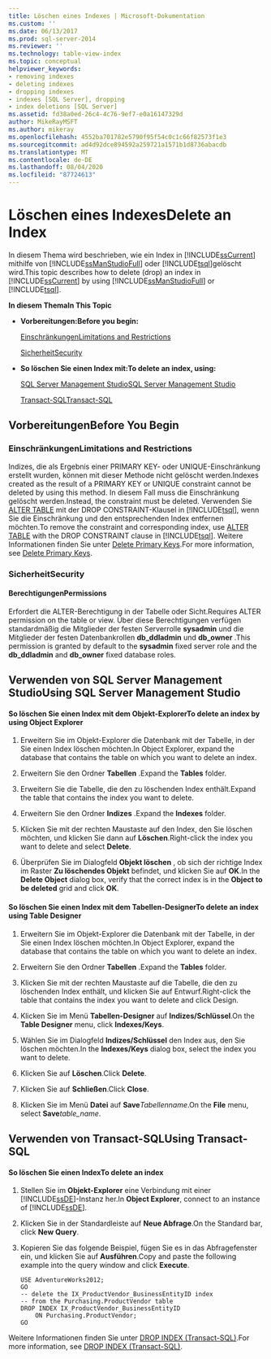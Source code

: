 ```yaml
---
title: Löschen eines Indexes | Microsoft-Dokumentation
ms.custom: ''
ms.date: 06/13/2017
ms.prod: sql-server-2014
ms.reviewer: ''
ms.technology: table-view-index
ms.topic: conceptual
helpviewer_keywords:
- removing indexes
- deleting indexes
- dropping indexes
- indexes [SQL Server], dropping
- index deletions [SQL Server]
ms.assetid: fd38a0ed-26c4-4c76-9ef7-e0a16147329d
author: MikeRayMSFT
ms.author: mikeray
ms.openlocfilehash: 4552ba701782e5790f95f54c0c1c66f82573f1e3
ms.sourcegitcommit: ad4d92dce894592a259721a1571b1d8736abacdb
ms.translationtype: MT
ms.contentlocale: de-DE
ms.lasthandoff: 08/04/2020
ms.locfileid: "87724613"
---
```

# <a name="delete-an-index"></a><span data-ttu-id="b9af3-102">Löschen eines Indexes</span><span class="sxs-lookup"><span data-stu-id="b9af3-102">Delete an Index</span></span>
  <span data-ttu-id="b9af3-103">In diesem Thema wird beschrieben, wie ein Index in [!INCLUDE[ssCurrent](../../includes/sscurrent-md.md)] mithilfe von [!INCLUDE[ssManStudioFull](../../includes/ssmanstudiofull-md.md)] oder [!INCLUDE[tsql](../../includes/tsql-md.md)]gelöscht wird.</span><span class="sxs-lookup"><span data-stu-id="b9af3-103">This topic describes how to delete (drop) an index in [!INCLUDE[ssCurrent](../../includes/sscurrent-md.md)] by using [!INCLUDE[ssManStudioFull](../../includes/ssmanstudiofull-md.md)] or [!INCLUDE[tsql](../../includes/tsql-md.md)].</span></span>  
  
 <span data-ttu-id="b9af3-104">**In diesem Thema**</span><span class="sxs-lookup"><span data-stu-id="b9af3-104">**In This Topic**</span></span>  
  
-   <span data-ttu-id="b9af3-105">**Vorbereitungen:**</span><span class="sxs-lookup"><span data-stu-id="b9af3-105">**Before you begin:**</span></span>  
  
     [<span data-ttu-id="b9af3-106">Einschränkungen</span><span class="sxs-lookup"><span data-stu-id="b9af3-106">Limitations and Restrictions</span></span>](#Restrictions)  
  
     [<span data-ttu-id="b9af3-107">Sicherheit</span><span class="sxs-lookup"><span data-stu-id="b9af3-107">Security</span></span>](#Security)  
  
-   <span data-ttu-id="b9af3-108">**So löschen Sie einen Index mit:**</span><span class="sxs-lookup"><span data-stu-id="b9af3-108">**To delete an index, using:**</span></span>  
  
     [<span data-ttu-id="b9af3-109">SQL Server Management Studio</span><span class="sxs-lookup"><span data-stu-id="b9af3-109">SQL Server Management Studio</span></span>](#SSMSProcedure)  
  
     [<span data-ttu-id="b9af3-110">Transact-SQL</span><span class="sxs-lookup"><span data-stu-id="b9af3-110">Transact-SQL</span></span>](#TsqlProcedure)  
  
##  <a name="before-you-begin"></a><a name="BeforeYouBegin"></a> <span data-ttu-id="b9af3-111">Vorbereitungen</span><span class="sxs-lookup"><span data-stu-id="b9af3-111">Before You Begin</span></span>  
  
###  <a name="limitations-and-restrictions"></a><a name="Restrictions"></a> <span data-ttu-id="b9af3-112">Einschränkungen</span><span class="sxs-lookup"><span data-stu-id="b9af3-112">Limitations and Restrictions</span></span>  
 <span data-ttu-id="b9af3-113">Indizes, die als Ergebnis einer PRIMARY KEY- oder UNIQUE-Einschränkung erstellt wurden, können mit dieser Methode nicht gelöscht werden.</span><span class="sxs-lookup"><span data-stu-id="b9af3-113">Indexes created as the result of a PRIMARY KEY or UNIQUE constraint cannot be deleted by using this method.</span></span> <span data-ttu-id="b9af3-114">In diesem Fall muss die Einschränkung gelöscht werden.</span><span class="sxs-lookup"><span data-stu-id="b9af3-114">Instead, the constraint must be deleted.</span></span> <span data-ttu-id="b9af3-115">Verwenden Sie [ALTER TABLE](/sql/t-sql/statements/alter-table-transact-sql) mit der DROP CONSTRAINT-Klausel in [!INCLUDE[tsql](../../includes/tsql-md.md)], wenn Sie die Einschränkung und den entsprechenden Index entfernen möchten.</span><span class="sxs-lookup"><span data-stu-id="b9af3-115">To remove the constraint and corresponding index, use [ALTER TABLE](/sql/t-sql/statements/alter-table-transact-sql) with the DROP CONSTRAINT clause in [!INCLUDE[tsql](../../includes/tsql-md.md)].</span></span> <span data-ttu-id="b9af3-116">Weitere Informationen finden Sie unter [Delete Primary Keys](../tables/delete-primary-keys.md).</span><span class="sxs-lookup"><span data-stu-id="b9af3-116">For more information, see [Delete Primary Keys](../tables/delete-primary-keys.md).</span></span>  
  
###  <a name="security"></a><a name="Security"></a> <span data-ttu-id="b9af3-117">Sicherheit</span><span class="sxs-lookup"><span data-stu-id="b9af3-117">Security</span></span>  
  
####  <a name="permissions"></a><a name="Permissions"></a> <span data-ttu-id="b9af3-118">Berechtigungen</span><span class="sxs-lookup"><span data-stu-id="b9af3-118">Permissions</span></span>  
 <span data-ttu-id="b9af3-119">Erfordert die ALTER-Berechtigung in der Tabelle oder Sicht.</span><span class="sxs-lookup"><span data-stu-id="b9af3-119">Requires ALTER permission on the table or view.</span></span> <span data-ttu-id="b9af3-120">Über diese Berechtigungen verfügen standardmäßig die Mitglieder der festen Serverrolle **sysadmin** und die Mitglieder der festen Datenbankrollen **db_ddladmin** und **db_owner** .</span><span class="sxs-lookup"><span data-stu-id="b9af3-120">This permission is granted by default to the **sysadmin** fixed server role and the **db_ddladmin** and **db_owner** fixed database roles.</span></span>  
  
##  <a name="using-sql-server-management-studio"></a><a name="SSMSProcedure"></a> <span data-ttu-id="b9af3-121">Verwenden von SQL Server Management Studio</span><span class="sxs-lookup"><span data-stu-id="b9af3-121">Using SQL Server Management Studio</span></span>  
  
#### <a name="to-delete-an-index-by-using-object-explorer"></a><span data-ttu-id="b9af3-122">So löschen Sie einen Index mit dem Objekt-Explorer</span><span class="sxs-lookup"><span data-stu-id="b9af3-122">To delete an index by using Object Explorer</span></span>  
  
1.  <span data-ttu-id="b9af3-123">Erweitern Sie im Objekt-Explorer die Datenbank mit der Tabelle, in der Sie einen Index löschen möchten.</span><span class="sxs-lookup"><span data-stu-id="b9af3-123">In Object Explorer, expand the database that contains the table on which you want to delete an index.</span></span>  
  
2.  <span data-ttu-id="b9af3-124">Erweitern Sie den Ordner **Tabellen** .</span><span class="sxs-lookup"><span data-stu-id="b9af3-124">Expand the **Tables** folder.</span></span>  
  
3.  <span data-ttu-id="b9af3-125">Erweitern Sie die Tabelle, die den zu löschenden Index enthält.</span><span class="sxs-lookup"><span data-stu-id="b9af3-125">Expand the table that contains the index you want to delete.</span></span>  
  
4.  <span data-ttu-id="b9af3-126">Erweitern Sie den Ordner **Indizes** .</span><span class="sxs-lookup"><span data-stu-id="b9af3-126">Expand the **Indexes** folder.</span></span>  
  
5.  <span data-ttu-id="b9af3-127">Klicken Sie mit der rechten Maustaste auf den Index, den Sie löschen möchten, und klicken Sie dann auf **Löschen**.</span><span class="sxs-lookup"><span data-stu-id="b9af3-127">Right-click the index you want to delete and select **Delete**.</span></span>  
  
6.  <span data-ttu-id="b9af3-128">Überprüfen Sie im Dialogfeld **Objekt löschen** , ob sich der richtige Index im Raster **Zu löschendes Objekt** befindet, und klicken Sie auf **OK**.</span><span class="sxs-lookup"><span data-stu-id="b9af3-128">In the **Delete Object** dialog box, verify that the correct index is in the **Object to be deleted** grid and click **OK**.</span></span>  
  
#### <a name="to-delete-an-index-using-table-designer"></a><span data-ttu-id="b9af3-129">So löschen Sie einen Index mit dem Tabellen-Designer</span><span class="sxs-lookup"><span data-stu-id="b9af3-129">To delete an index using Table Designer</span></span>  
  
1.  <span data-ttu-id="b9af3-130">Erweitern Sie im Objekt-Explorer die Datenbank mit der Tabelle, in der Sie einen Index löschen möchten.</span><span class="sxs-lookup"><span data-stu-id="b9af3-130">In Object Explorer, expand the database that contains the table on which you want to delete an index.</span></span>  
  
2.  <span data-ttu-id="b9af3-131">Erweitern Sie den Ordner **Tabellen** .</span><span class="sxs-lookup"><span data-stu-id="b9af3-131">Expand the **Tables** folder.</span></span>  
  
3.  <span data-ttu-id="b9af3-132">Klicken Sie mit der rechten Maustaste auf die Tabelle, die den zu löschenden Index enthält, und klicken Sie auf Entwurf.</span><span class="sxs-lookup"><span data-stu-id="b9af3-132">Right-click the table that contains the index you want to delete and click Design.</span></span>  
  
4.  <span data-ttu-id="b9af3-133">Klicken Sie im Menü **Tabellen-Designer** auf **Indizes/Schlüssel**.</span><span class="sxs-lookup"><span data-stu-id="b9af3-133">On the **Table Designer** menu, click **Indexes/Keys**.</span></span>  
  
5.  <span data-ttu-id="b9af3-134">Wählen Sie im Dialogfeld **Indizes/Schlüssel** den Index aus, den Sie löschen möchten.</span><span class="sxs-lookup"><span data-stu-id="b9af3-134">In the **Indexes/Keys** dialog box, select the index you want to delete.</span></span>  
  
6.  <span data-ttu-id="b9af3-135">Klicken Sie auf **Löschen**.</span><span class="sxs-lookup"><span data-stu-id="b9af3-135">Click **Delete**.</span></span>  
  
7.  <span data-ttu-id="b9af3-136">Klicken Sie auf **Schließen**.</span><span class="sxs-lookup"><span data-stu-id="b9af3-136">Click **Close**.</span></span>  
  
8.  <span data-ttu-id="b9af3-137">Klicken Sie im Menü **Datei** auf **Save**_Tabellenname_.</span><span class="sxs-lookup"><span data-stu-id="b9af3-137">On the **File** menu, select **Save**_table_name_.</span></span>  
  
##  <a name="using-transact-sql"></a><a name="TsqlProcedure"></a> <span data-ttu-id="b9af3-138">Verwenden von Transact-SQL</span><span class="sxs-lookup"><span data-stu-id="b9af3-138">Using Transact-SQL</span></span>  
  
#### <a name="to-delete-an-index"></a><span data-ttu-id="b9af3-139">So löschen Sie einen Index</span><span class="sxs-lookup"><span data-stu-id="b9af3-139">To delete an index</span></span>  
  
1.  <span data-ttu-id="b9af3-140">Stellen Sie im **Objekt-Explorer** eine Verbindung mit einer [!INCLUDE[ssDE](../../includes/ssde-md.md)]-Instanz her.</span><span class="sxs-lookup"><span data-stu-id="b9af3-140">In **Object Explorer**, connect to an instance of [!INCLUDE[ssDE](../../includes/ssde-md.md)].</span></span>  
  
2.  <span data-ttu-id="b9af3-141">Klicken Sie in der Standardleiste auf **Neue Abfrage**.</span><span class="sxs-lookup"><span data-stu-id="b9af3-141">On the Standard bar, click **New Query**.</span></span>  
  
3.  <span data-ttu-id="b9af3-142">Kopieren Sie das folgende Beispiel, fügen Sie es in das Abfragefenster ein, und klicken Sie auf **Ausführen**.</span><span class="sxs-lookup"><span data-stu-id="b9af3-142">Copy and paste the following example into the query window and click **Execute**.</span></span>  
  
    ```  
    USE AdventureWorks2012;  
    GO  
    -- delete the IX_ProductVendor_BusinessEntityID index  
    -- from the Purchasing.ProductVendor table  
    DROP INDEX IX_ProductVendor_BusinessEntityID   
        ON Purchasing.ProductVendor;  
    GO  
    ```  
  
 <span data-ttu-id="b9af3-143">Weitere Informationen finden Sie unter [DROP INDEX &#40;Transact-SQL&#41;](/sql/t-sql/statements/drop-index-transact-sql).</span><span class="sxs-lookup"><span data-stu-id="b9af3-143">For more information, see [DROP INDEX &#40;Transact-SQL&#41;](/sql/t-sql/statements/drop-index-transact-sql).</span></span>  
  
  
